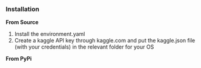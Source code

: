 ### Installation

**From Source**
1. Install the environment.yaml
2. Create a kaggle API key through kaggle.com and put the kaggle.json file (with your credentials) in the relevant folder for your OS

**From PyPi**
